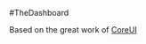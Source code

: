 #TheDashboard

Based on the great work of [CoreUI](https://github.com/mrholek/CoreUI-Free-Bootstrap-Admin-Template)
